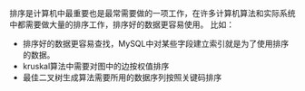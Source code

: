 排序是计算机中最重要也是最常需要做的一项工作，在许多计算机算法和实际系统中都需要做大量的排序工作，排序好的数据更容易使用。
比如：
- 排序好的数据更容易查找，MySQL中对某些字段建立索引就是为了使用排序的数据。
- kruskal算法中需要对图中的边按权值排序
- 最佳二叉树生成算法需要所用的数据序列按照关键码排序
